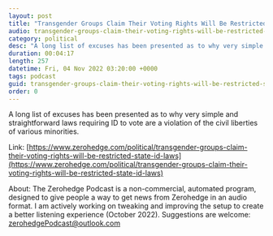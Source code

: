 ```yaml
---
layout: post
title: "Transgender Groups Claim Their Voting Rights Will Be Restricted By State ID Laws"
audio: transgender-groups-claim-their-voting-rights-will-be-restricted-state-id-laws-0
category: political
desc: "A long list of excuses has been presented as to why very simple and straightforward laws requiring ID to vote are a violation of the civil liberties of various minorities."
duration: 00:04:17
length: 257
datetime: Fri, 04 Nov 2022 03:20:00 +0000
tags: podcast
guid: transgender-groups-claim-their-voting-rights-will-be-restricted-state-id-laws-0
order: 0
---
```

A long list of excuses has been presented as to why very simple and straightforward laws requiring ID to vote are a violation of the civil liberties of various minorities.

Link: [https://www.zerohedge.com/political/transgender-groups-claim-their-voting-rights-will-be-restricted-state-id-laws](https://www.zerohedge.com/political/transgender-groups-claim-their-voting-rights-will-be-restricted-state-id-laws)

About: The Zerohedge Podcast is a non-commercial, automated program, designed to give people a way to get news from Zerohedge in an audio format.  I am actively working on tweaking and improving the setup to create a better listening experience (October 2022).  Suggestions are welcome: [zerohedgePodcast@outlook.com](mailto:zerohedgePodcast@outlook.com)